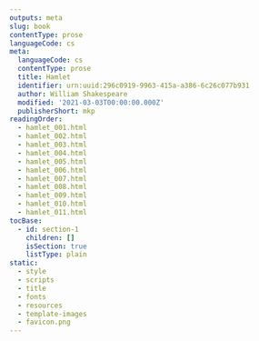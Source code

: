```yaml
---
outputs: meta
slug: book
contentType: prose
languageCode: cs
meta:
  languageCode: cs
  contentType: prose
  title: Hamlet
  identifier: urn:uuid:296c0919-9963-415a-a386-6c26c077b931
  author: William Shakespeare
  modified: '2021-03-03T00:00:00.000Z'
  publisherShort: mkp
readingOrder:
  - hamlet_001.html
  - hamlet_002.html
  - hamlet_003.html
  - hamlet_004.html
  - hamlet_005.html
  - hamlet_006.html
  - hamlet_007.html
  - hamlet_008.html
  - hamlet_009.html
  - hamlet_010.html
  - hamlet_011.html
tocBase:
  - id: section-1
    children: []
    isSection: true
    listType: plain
static:
  - style
  - scripts
  - title
  - fonts
  - resources
  - template-images
  - favicon.png
---
```

